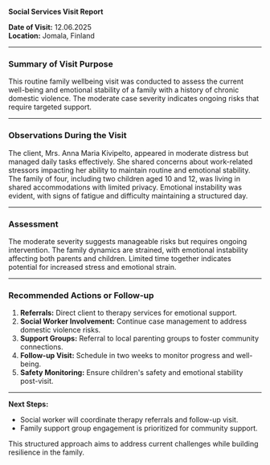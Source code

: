 

**Social Services Visit Report**

**Date of Visit:** 12.06.2025  
**Location:** Jomala, Finland  

---

### Summary of Visit Purpose  
This routine family wellbeing visit was conducted to assess the current well-being and emotional stability of a family with a history of chronic domestic violence. The moderate case severity indicates ongoing risks that require targeted support.

---

### Observations During the Visit  
The client, Mrs. Anna Maria Kivipelto, appeared in moderate distress but managed daily tasks effectively. She shared concerns about work-related stressors impacting her ability to maintain routine and emotional stability. The family of four, including two children aged 10 and 12, was living in shared accommodations with limited privacy. Emotional instability was evident, with signs of fatigue and difficulty maintaining a structured day.

---

### Assessment  
The moderate severity suggests manageable risks but requires ongoing intervention. The family dynamics are strained, with emotional instability affecting both parents and children. Limited time together indicates potential for increased stress and emotional strain.

---

### Recommended Actions or Follow-up  
1. **Referrals:** Direct client to therapy services for emotional support.
2. **Social Worker Involvement:** Continue case management to address domestic violence risks.
3. **Support Groups:** Referral to local parenting groups to foster community connections.
4. **Follow-up Visit:** Schedule in two weeks to monitor progress and well-being.
5. **Safety Monitoring:** Ensure children's safety and emotional stability post-visit.

---

**Next Steps:**  
- Social worker will coordinate therapy referrals and follow-up visit.  
- Family support group engagement is prioritized for community support.  

This structured approach aims to address current challenges while building resilience in the family.